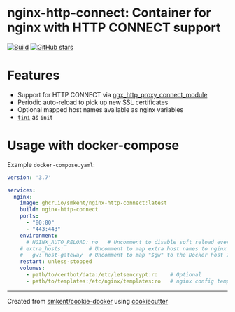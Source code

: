 # nginx-http-connect: Container for nginx with HTTP CONNECT support

[![Build](https://img.shields.io/github/checks-status/smkent/nginx-http-connect/main?label=build)][gh-actions]
[![GitHub stars](https://img.shields.io/github/stars/smkent/nginx-http-connect?style=social)][repo]

# Features

* Support for HTTP CONNECT via [ngx_http_proxy_connect_module][patch]
* Periodic auto-reload to pick up new SSL certificates
* Optional mapped host names available as nginx variables
* [`tini`][tini] as `init`

# Usage with docker-compose

Example `docker-compose.yaml`:

```yaml
version: '3.7'

services:
  nginx:
    image: ghcr.io/smkent/nginx-http-connect:latest
    build: nginx-http-connect
    ports:
      - "80:80"
      - "443:443"
    environment:
      # NGINX_AUTO_RELOAD: no   # Uncomment to disable soft reload every 6 hours
    # extra_hosts:        # Uncomment to map extra host names to nginx variables
    #   gw: host-gateway  # Uncomment to map "$gw" to the Docker host IP
    restart: unless-stopped
    volumes:
      - path/to/certbot/data:/etc/letsencrypt:ro    # Optional
      - path/to/templates:/etc/nginx/templates:ro   # nginx config templates
```

---

Created from [smkent/cookie-docker][cookie-docker] using
[cookiecutter][cookiecutter]

[cookie-docker]: https://github.com/smkent/cookie-docker
[cookiecutter]: https://github.com/cookiecutter/cookiecutter
[gh-actions]: https://github.com/smkent/nginx-http-connect/actions?query=branch%3Amain
[repo]: https://github.com/smkent/nginx-http-connect
[tini]: https://github.com/krallin/tini
[patch]: https://github.com/chobits/ngx_http_proxy_connect_module
